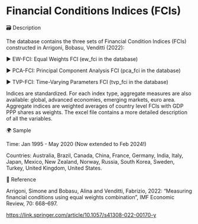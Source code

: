 # Financial Conditions Indices (FCIs)

🗃️ Description

The database contains the three sets of Financial Condition Indices (FCIs) constructed in Arrigoni, Bobasu, Venditti (2022):

▶️ EW-FCI: Equal Weights FCI (ew_fci in the database)

▶️ PCA-FCI: Principal Component Analysis FCI (pca_fci in the database)

▶️ TVP-FCI: Time-Varying Parameters FCI (tvp_fci in the database)

Indices are standardized. For each index type, aggregate measures are also available: global, advanced economies, emerging markets, euro area. Aggregate indices are weighted averages of country level FCIs with GDP PPP shares as weights.  The excel file contains a more detailed description of all the variables.

🌍 Sample

Time: Jan 1995 - May 2020 (Now extended to Feb 2024!)

Countries: Australia, Brazil, Canada, China, France, Germany, India, Italy, Japan, Mexico, New Zealand, Norway, Russia, South Korea, Sweden, Turkey, United Kingdom, United States.


📄 Reference

Arrigoni, Simone and Bobasu, Alina and Venditti, Fabrizio, 2022: “Measuring financial conditions using equal weights combination”, IMF Economic Review, 70: 668–697.

https://link.springer.com/article/10.1057/s41308-022-00170-y
